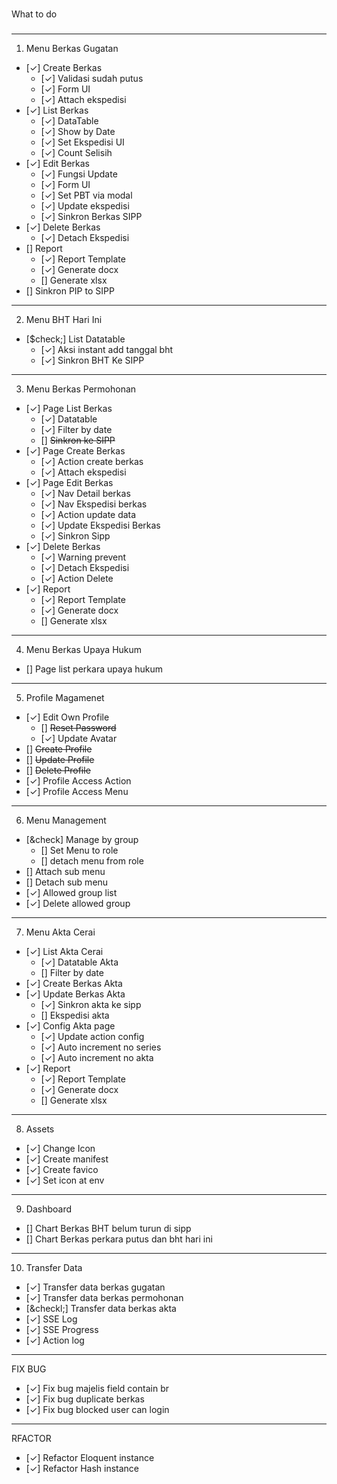 ###
What to do
###

---
1. Menu Berkas Gugatan
- [&check;] Create Berkas
    - [&check;] Validasi sudah putus
    - [&check;] Form UI
    - [&check;] Attach ekspedisi
- [&check;] List Berkas
    - [&check;] DataTable
    - [&check;] Show by Date
    - [&check;] Set Ekspedisi UI
    - [&check;] Count Selisih
- [&check;] Edit Berkas
    - [&check;] Fungsi Update
    - [&check;] Form UI
    - [&check;] Set PBT via modal
    - [&check;] Update ekspedisi
    - [&check;] Sinkron Berkas SIPP
- [&check;] Delete Berkas
    - [&check;] Detach Ekspedisi
- [] Report
    - [&check;] Report Template
    - [&check;] Generate docx
    - [] Generate xlsx
- [] Sinkron PIP to SIPP
---
2. Menu BHT Hari Ini
- [$check;] List Datatable
    - [&check;] Aksi instant add tanggal bht
    - [&check;] Sinkron BHT Ke SIPP
---
3. Menu Berkas Permohonan
- [&check;] Page List Berkas
    - [&check;] Datatable
    - [&check;] Filter by date
    - [] ~~Sinkron ke SIPP~~
- [&check;] Page Create Berkas
    - [&check;] Action create berkas
    - [&check;] Attach ekspedisi
- [&check;] Page Edit Berkas
    - [&check;] Nav Detail berkas
    - [&check;] Nav Ekspedisi berkas
    - [&check;] Action update data
    - [&check;] Update Ekspedisi Berkas
    - [&check;] Sinkron Sipp
- [&check;] Delete Berkas
    - [&check;] Warning prevent
    - [&check;] Detach Ekspedisi
    - [&check;] Action Delete
- [&check;] Report
    - [&check;] Report Template
    - [&check;] Generate docx
    - [] Generate xlsx
---
4. Menu Berkas Upaya Hukum
- [] Page list perkara upaya hukum
---
5. Profile Magamenet
- [&check;] Edit Own Profile
    - [] ~~Reset Password~~
    - [&check;] Update Avatar
- [] ~~Create Profile~~
- [] ~~Update Profile~~
- [] ~~Delete Profile~~
- [&check;] Profile Access Action 
- [&check;] Profile Access Menu
---
6. Menu Management
- [&check] Manage by group 
    - [] Set Menu to role
    - [] detach menu from role
- [] Attach sub menu 
- [] Detach sub menu 
- [&check;] Allowed group list
- [&check;] Delete allowed group
---
7. Menu Akta Cerai
- [&check;] List Akta Cerai
    - [&check;] Datatable Akta
    - [] Filter by date
- [&check;] Create Berkas Akta
- [&check;] Update Berkas Akta
    - [&check;] Sinkron akta ke sipp
    - [] Ekspedisi akta
- [&check;] Config Akta page
    - [&check;] Update action config
    - [&check;] Auto increment no series
    - [&check;] Auto increment no akta
- [&check;] Report
    - [&check;] Report Template
    - [&check;] Generate docx
    - [] Generate xlsx
---
8. Assets
- [&check;] Change Icon
- [&check;] Create manifest
- [&check;] Create favico
- [&check;] Set icon at env 
---
9. Dashboard
- [] Chart Berkas BHT belum turun di sipp
- [] Chart Berkas perkara putus dan bht hari ini  
---
10. Transfer Data
- [&check;] Transfer data berkas gugatan
- [&check;] Transfer data berkas permohonan
- [&checkl;] Transfer data berkas akta
- [&check;] SSE Log
- [&check;] SSE Progress
- [&check;] Action log
---
FIX BUG
- [&check;] Fix bug majelis field contain br
- [&check;] Fix bug duplicate berkas
- [&check;] Fix bug blocked user can login
---
RFACTOR
- [&check;] Refactor Eloquent instance
- [&check;] Refactor Hash instance
